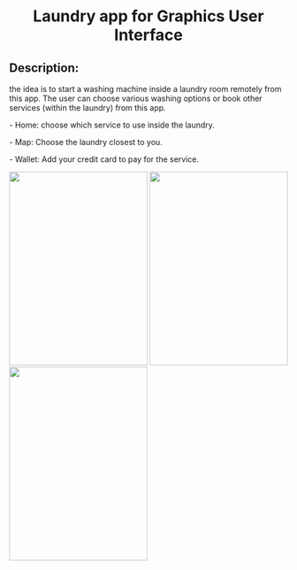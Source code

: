 <h1 align="center" id="title">Laundry app for Graphics User Interface</h1>

<h2>Description:</h2>
<p id="description">the idea is to start a washing machine inside a laundry room remotely from this app. The user can choose various washing options or book other services (within the laundry) from this app.</p>
<p id="description">- Home: choose which service to use inside the laundry.</p>
<p id="description">- Map: Choose the laundry closest to you.</p>
<p id="description">- Wallet: Add your credit card to pay for the service.</p>

<img src="https://github.com/VinzS27/Laundry/assets/94700172/ca632661-1766-4b12-8776-6d604663daf1" width="250" height="350">
<img src="https://github.com/VinzS27/Laundry/assets/94700172/7fd6e8d3-0be2-43e1-bf63-d09f01e5a85a" width="250" height="350">
<img src="https://github.com/VinzS27/Laundry/assets/94700172/8e19e894-1353-4df6-96b1-bf78060001c6" width="250" height="350">


